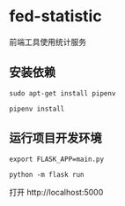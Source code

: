 # fed-statistic
前端工具使用统计服务

## 安装依赖
```shell
sudo apt-get install pipenv

pipenv install
```

## 运行项目开发环境
```shell
export FLASK_APP=main.py

python -m flask run
```

打开 http://localhost:5000